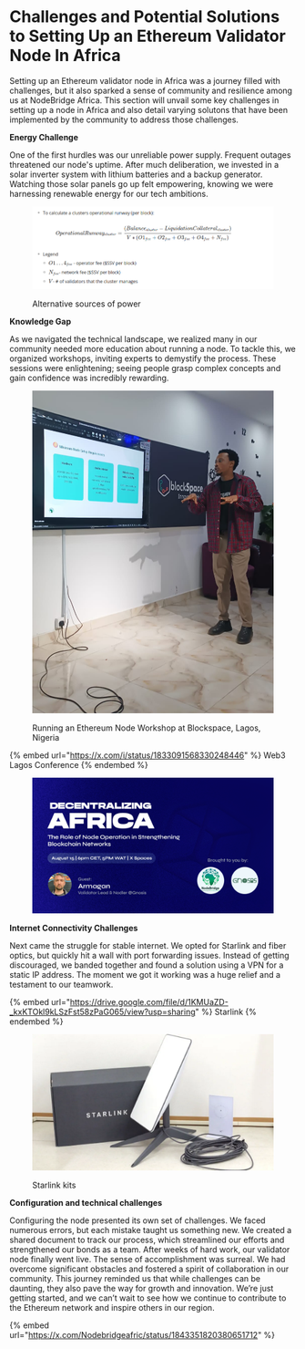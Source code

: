 # Challenges and Potential Solutions to Setting Up an Ethereum Validator Node In Africa

Setting up an Ethereum validator node in Africa was a journey filled with challenges, but it also sparked a sense of community and resilience among us at NodeBridge Africa. This section will unvail some key challenges in setting up a node in Africa and also detail varying solutons that have been implemented by the community to address those challenges.

**Energy Challenge**

One of the first hurdles was our unreliable power supply. Frequent outages threatened our node's uptime. After much deliberation, we invested in a solar inverter system with lithium batteries and a backup generator. Watching those solar panels go up felt empowering, knowing we were harnessing renewable energy for our tech ambitions.

<figure><img src="../.gitbook/assets/image (2).png" alt=""><figcaption><p>Alternative sources of power</p></figcaption></figure>

**Knowledge Gap**

As we navigated the technical landscape, we realized many in our community needed more education about running a node. To tackle this, we organized workshops, inviting experts to demystify the process. These sessions were enlightening; seeing people grasp complex concepts and gain confidence was incredibly rewarding.

<figure><img src="../.gitbook/assets/IMG-20240810-WA0015 (1).jpg" alt=""><figcaption><p>Running an Ethereum Node Workshop at Blockspace, Lagos, Nigeria</p></figcaption></figure>

{% embed url="https://x.com/i/status/1833091568330248446" %}
Web3 Lagos Conference
{% endembed %}

<figure><img src="../.gitbook/assets/Nodebridge webinar.png" alt=""><figcaption></figcaption></figure>

**Internet Connectivity Challenges**

Next came the struggle for stable internet. We opted for Starlink and fiber optics, but quickly hit a wall with port forwarding issues. Instead of getting discouraged, we banded together and found a solution using a VPN for a static IP address. The moment we got it working was a huge relief and a testament to our teamwork.

{% embed url="https://drive.google.com/file/d/1KMUaZD-_kxKTOkl9kLSzFst58zPaG065/view?usp=sharing" %}
Starlink
{% endembed %}

<figure><img src="../.gitbook/assets/image (1) (1).png" alt=""><figcaption><p>Starlink kits</p></figcaption></figure>

**Configuration and technical challenges**

Configuring the node presented its own set of challenges. We faced numerous errors, but each mistake taught us something new. We created a shared document to track our process, which streamlined our efforts and strengthened our bonds as a team. After weeks of hard work, our validator node finally went live. The sense of accomplishment was surreal. We had overcome significant obstacles and fostered a spirit of collaboration in our community. This journey reminded us that while challenges can be daunting, they also pave the way for growth and innovation. We’re just getting started, and we can’t wait to see how we continue to contribute to the Ethereum network and inspire others in our region.

{% embed url="https://x.com/Nodebridgeafric/status/1843351820380651712" %}



